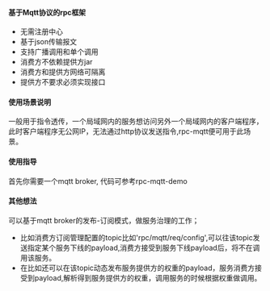 #### 基于Mqtt协议的rpc框架

* 无需注册中心
* 基于json传输报文
* 支持广播调用和单个调用
* 消费方不依赖提供方jar
* 消费方和提供方网络可隔离
* 提供方不要求必须实现接口

#### 使用场景说明

一般用于指令透传，一个局域网内的服务想访问另外一个局域网内的客户端程序，此时客户端程序无公网IP，无法通过http协议发送指令,rpc-mqtt便可用于此场景。

#### 使用指导

首先你需要一个mqtt broker, 代码可参考rpc-mqtt-demo

#### 其他想法

可以基于mqtt broker的发布-订阅模式，做服务治理的工作；

* 比如消费方订阅管理配置的topic比如'rpc/mqtt/req/config',可以往该topic发送指定某个服务下线的payload,消费方接受到服务下线payload后，将不在调用该服务。
* 在比如还可以在该topic动态发布服务提供方的权重的payload，服务消费方接受到payload,解析得到服务提供方的权重，调用服务的时候根据权重做调用。
